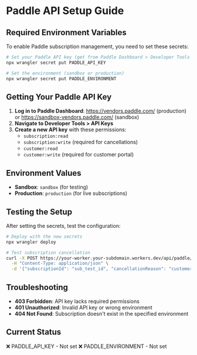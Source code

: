 # Paddle API Setup Guide

## Required Environment Variables

To enable Paddle subscription management, you need to set these secrets:

```bash
# Set your Paddle API key (get from Paddle Dashboard > Developer Tools > API Keys)
npx wrangler secret put PADDLE_API_KEY

# Set the environment (sandbox or production)
npx wrangler secret put PADDLE_ENVIRONMENT
```

## Getting Your Paddle API Key

1. **Log in to Paddle Dashboard**: https://vendors.paddle.com/ (production) or https://sandbox-vendors.paddle.com/ (sandbox)
2. **Navigate to Developer Tools > API Keys**
3. **Create a new API key** with these permissions:
   - `subscription:read`
   - `subscription:write` (required for cancellations)
   - `customer:read`
   - `customer:write` (required for customer portal)

## Environment Values

- **Sandbox**: `sandbox` (for testing)
- **Production**: `production` (for live subscriptions)

## Testing the Setup

After setting the secrets, test the configuration:

```bash
# Deploy with the new secrets
npx wrangler deploy

# Test subscription cancellation
curl -X POST https://your-worker.your-subdomain.workers.dev/api/paddle/cancel \
  -H "Content-Type: application/json" \
  -d '{"subscriptionId": "sub_test_id", "cancellationReason": "customer_request"}'
```

## Troubleshooting

- **403 Forbidden**: API key lacks required permissions
- **401 Unauthorized**: Invalid API key or wrong environment
- **404 Not Found**: Subscription doesn't exist in the specified environment

## Current Status
❌ PADDLE_API_KEY - Not set
❌ PADDLE_ENVIRONMENT - Not set